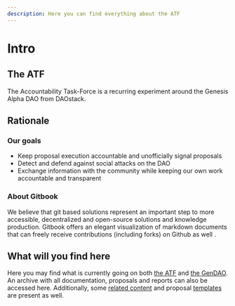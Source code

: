 ```yaml
---
description: Here you can find everything about the ATF
---
```


# Intro

## The ATF

The Accountability Task-Force is a recurring experiment around the Genesis Alpha DAO from DAOstack.

## Rationale

### Our goals

* Keep proposal execution accountable and unofficially signal proposals
* Detect and defend against social attacks on the DAO
* Exchange information with the community while keeping our own work accountable and transparent 

### About Gitbook

We believe that git based solutions represent an important step to more accessible, decentralized and open-source solutions and knowledge production. Gitbook offers an elegant visualization of markdown documents that can freely receive contributions \(including forks\) on Github as well .

## What will you find here

Here you may find what is currently going on both [the ATF](ongoing/proposals-tracking.md#kanban-board) and [the GenDAO](ongoing/gendao-resources-list.md). An archive with all documentation, proposals and reports can also be accessed here. Additionally, some [related content](ongoing/related.md) and proposal [templates](ongoing/templates/) are present as well.



